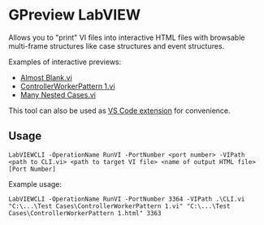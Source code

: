 # GPreview LabVIEW

Allows you to "print" VI files into interactive HTML files with browsable multi-frame structures like case structures and event structures.

Examples of interactive previews:
- [Almost Blank.vi](https://htmlpreview.github.io/?https://github.com/fadilf/gpreview-labview/blob/main/Test%20Cases/Almost%20Blank.html)
- [ControllerWorkerPattern 1.vi](https://htmlpreview.github.io/?https://github.com/fadilf/gpreview-labview/blob/main/Test%20Cases/ControllerWorkerPattern%201.html)
- [Many Nested Cases.vi](https://htmlpreview.github.io/?https://github.com/fadilf/gpreview-labview/blob/main/Test%20Cases/Many%20Nested%20Cases.html)

This tool can also be used as [VS Code extension](https://marketplace.visualstudio.com/items?itemName=fadil.gpreview) for convenience.

## Usage
`LabVIEWCLI -OperationName RunVI -PortNumber <port number> -VIPath <path to CLI.vi> <path to target VI file> <name of output HTML file> [Port Number]`

Example usage:

`LabVIEWCLI -OperationName RunVI -PortNumber 3364 -VIPath .\CLI.vi "C:\...\Test Cases\ControllerWorkerPattern 1.vi" "C:\...\Test Cases\ControllerWorkerPattern 1.html" 3363`